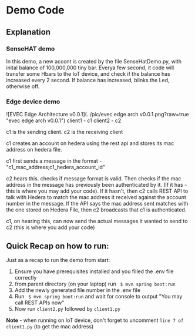 # Demo Code

## Explanation

### SenseHAT demo 
In this demo, a new accont is created by the file SenseHatDemo.py, with inital balance of 100,000,000 tiny bar. Everya few second, it code will transfer some Hbars to the IoT device, and check if the balance has increased every 2 second. If balance has increased, blinks the Led, otherwise off. 



### Edge device demo

![EVEC Edge Architecture v0.0.1](../pic/evec edge arch v0.0.1.png?raw=true "evec edge arch v0.0.1")
client1 - c1
client2 - c2

c1 is the sending client. c2 is the receiving client

c1 creates an account on hedera using the rest api and stores its mac address on hedera file.

c1 first sends a message in the format - "c1_mac_address;c1_hedera_account_id"

c2 hears this. checks if message format is valid. Then checks if the mac address in the message has previously been authenticated by it. (If it has - this is where you may add your code). If it hasn't, then c2 calls REST API to talk with Hedera to match the mac address it received against the account number in the message. If the API says the mac address sent matches with the one stored on Hedera File, then c2 broadcasts that c1 is authenticated. 

c1, on hearing this, can now send the actual messages it wanted to send to c2 (this is where you add your code)



## Quick Recap on how to run:

Just as a recap to run the demo from start:

1. Ensure you have prerequisites installed and you filled the .env file correctly
2. from parent directory (on your laptop) run ` $ mvn spring boot:run`
3. Add the newly generated file number in the .env file
4. Run ` $ mvn spring boot:run` and wait for console to output "You may call REST APIs now"
5. Now run `client2.py` followed by `client1.py`

**Note** - when running on IoT device, don't forget to uncomment `line 7 of client1.py` (to get the mac address)
